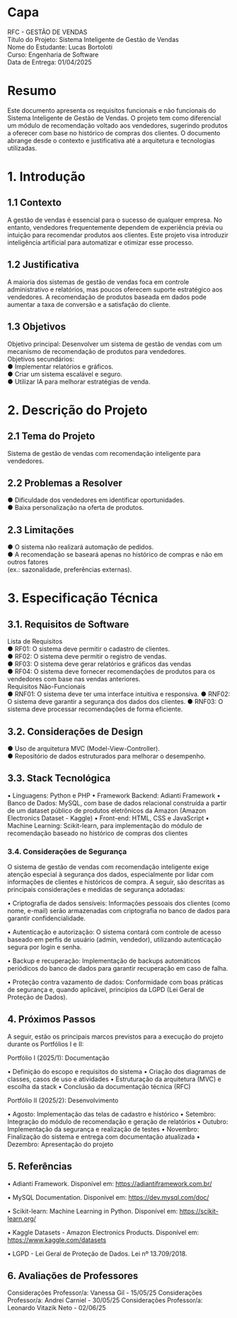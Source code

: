 # Capa
RFC - GESTÃO DE VENDAS  
Título do Projeto: Sistema Inteligente de Gestão de Vendas  
Nome do Estudante: Lucas Bortoloti  
Curso: Engenharia de Software  
Data de Entrega: 01/04/2025  

# Resumo
Este documento apresenta os requisitos funcionais e não funcionais do Sistema Inteligente 
de Gestão de Vendas. O projeto tem como diferencial um módulo de recomendação voltado 
aos vendedores, sugerindo produtos a oferecer com base no histórico de compras dos 
clientes. O documento abrange desde o contexto e justificativa até a arquitetura e 
tecnologias utilizadas.

# 1. Introdução

## 1.1 Contexto
A gestão de vendas é essencial para o sucesso de qualquer empresa. No entanto, 
vendedores frequentemente dependem de experiência prévia ou intuição para recomendar 
produtos aos clientes. Este projeto visa introduzir inteligência artificial para automatizar e 
otimizar esse processo.

## 1.2 Justificativa
A maioria dos sistemas de gestão de vendas foca em controle administrativo e relatórios, 
mas poucos oferecem suporte estratégico aos vendedores. A recomendação de produtos 
baseada em dados pode aumentar a taxa de conversão e a satisfação do cliente.  

## 1.3 Objetivos
Objetivo principal: Desenvolver um sistema de gestão de vendas com um mecanismo de 
recomendação de produtos para vendedores.  
Objetivos secundários:  
● Implementar relatórios e gráficos.  
● Criar um sistema escalável e seguro.  
● Utilizar IA para melhorar estratégias de venda.

# 2. Descrição do Projeto

## 2.1 Tema do Projeto
Sistema de gestão de vendas com recomendação inteligente para vendedores. 

## 2.2 Problemas a Resolver  
● Dificuldade dos vendedores em identificar oportunidades.  
● Baixa personalização na oferta de produtos.  

## 2.3 Limitações 
● O sistema não realizará automação de pedidos.  
● A recomendação se baseará apenas no histórico de compras e não em outros fatores                
(ex.: sazonalidade, preferências externas).

# 3. Especificação Técnica

## 3.1. Requisitos de Software
Lista de Requisitos  
● RF01: O sistema deve permitir o cadastro de clientes.  
● RF02: O sistema deve permitir o registro de vendas.  
● RF03: O sistema deve gerar relatórios e gráficos das vendas  
● RF04: O sistema deve fornecer recomendações de produtos para os vendedores 
com base nas vendas anteriores.  
Requisitos Não-Funcionais  
● RNF01: O sistema deve ter uma interface intuitiva e responsiva. 
● RNF02: O sistema deve garantir a segurança dos dados dos clientes. 
● RNF03: O sistema deve processar recomendações de forma eficiente.

## 3.2. Considerações de Design
● Uso de arquitetura MVC (Model-View-Controller).  
● Repositório de dados estruturados para melhorar o desempenho.

## 3.3. Stack Tecnológica
• Linguagens: Python e PHP
• Framework Backend: Adianti Framework
• Banco de Dados: MySQL, com base de dados relacional construída a partir de um dataset público de produtos eletrônicos da Amazon (Amazon Electronics Dataset - Kaggle)
• Front-end: HTML, CSS e JavaScript
• Machine Learning: Scikit-learn, para implementação do módulo de recomendação baseado no histórico de compras dos clientes

### 3.4. Considerações de Segurança

O sistema de gestão de vendas com recomendação inteligente exige atenção especial à segurança dos dados, especialmente por lidar com informações de clientes e históricos de compra. A seguir, são descritas as principais considerações e medidas de segurança adotadas:

• Criptografia de dados sensíveis: Informações pessoais dos clientes (como nome, e-mail) serão armazenadas com criptografia no banco de dados para garantir confidencialidade.

• Autenticação e autorização: O sistema contará com controle de acesso baseado em perfis de usuário (admin, vendedor), utilizando autenticação segura por login e senha.

• Backup e recuperação: Implementação de backups automáticos periódicos do banco de dados para garantir recuperação em caso de falha.

• Proteção contra vazamento de dados: Conformidade com boas práticas de segurança e, quando aplicável, princípios da LGPD (Lei Geral de Proteção de Dados).

## 4. Próximos Passos

A seguir, estão os principais marcos previstos para a execução do projeto durante os Portfólios I e II:

Portfólio I (2025/1): Documentação

• Definição do escopo e requisitos do sistema
• Criação dos diagramas de classes, casos de uso e atividades
• Estruturação da arquitetura (MVC) e escolha da stack
• Conclusão da documentação técnica (RFC)

Portfólio II (2025/2): Desenvolvimento

• Agosto: Implementação das telas de cadastro e histórico
• Setembro: Integração do módulo de recomendação e geração de relatórios
• Outubro: Implementação da segurança e realização de testes
• Novembro: Finalização do sistema e entrega com documentação atualizada
• Dezembro: Apresentação do projeto


## 5. Referências

• Adianti Framework. Disponível em: https://adiantiframework.com.br/


• MySQL Documentation. Disponível em: https://dev.mysql.com/doc/


• Scikit-learn: Machine Learning in Python. Disponível em: https://scikit-learn.org/


• Kaggle Datasets - Amazon Electronics Products. Disponível em: https://www.kaggle.com/datasets


• LGPD - Lei Geral de Proteção de Dados. Lei nº 13.709/2018.

## 6. Avaliações de Professores

Considerações Professor/a: Vanessa Gil - 15/05/25
Considerações Professor/a: Andrei Carniel - 30/05/25
Considerações Professor/a: Leonardo Vitazik Neto - 02/06/25